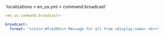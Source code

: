 <!--@include: @/parts/module/command/broadcast.md#title-->
<!--@include: @/parts/words.md#path--> `localizations > en_us.yml > command.broadcast`

<!--@include: @/parts/module/command/broadcast.md#explanation-->

<!--@include: @/parts/words.md#edit-->
```yaml
<en_us.command.broadcast>
```

<!--@include: @/parts/words.md#default-->
```yaml
broadcast:
  format: "<color:#fce303>🕫 Message for all from <display_name> <br>❝ <message> ❠"
```

<!--@include: @/parts/module/command/broadcast.md#parameters-->
<!--@include: @/parts/module/command/broadcast.md#localization-->

